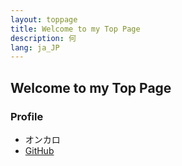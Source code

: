 ```yaml
---
layout: toppage
title: Welcome to my Top Page
description: 何
lang: ja_JP
---
```

## Welcome to my Top Page
### Profile
- オンカロ
- [GitHub](https://github.com/onka10/)

